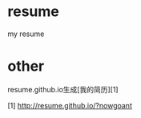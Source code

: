 resume
======

my resume

other
=====
resume.github.io生成[我的简历][1]













[1] http://resume.github.io/?nowgoant
